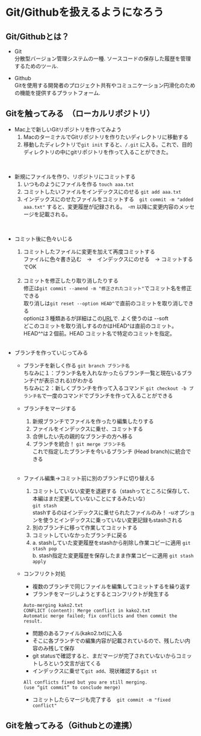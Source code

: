 # Git/Githubを扱えるようになろう
## Git/Githubとは？ <br>
+ Git<br>
分散型バージョン管理システムの一種. 
ソースコードの保存した履歴を管理するためのツール.<br>

+ Github<br>
Gitを使用する開発者のプロジェクト共有やコミュニケーション円滑化のための機能を提供するプラットフォーム. <br>

## Gitを触ってみる　（ローカルリポジトリ）
+ Mac上で新しいGitリポジトリを作ってみよう<br>
    1. MacのターミナルでGitリポジトリを作りたいディレクトリに移動する
    2. 移動したディレクトリで`git init` すると、`/.git` に入る。これで、目的ディレクトリの中にgitリポジトリを作って入ることができた。<br>
<br>

+ 新規にファイルを作り、リポジトリにコミットする<br>
    1. いつものようにファイルを作る `touch aaa.txt` <br>
    2. コミットしたいファイルをインデックスにのせる `git add aaa.txt` <br>
    3. インデックスにのせたファイルをコミットする　`git commit -m "added aaa.txt"` すると、変更履歴が記録される。　-m 以降に変更内容のメッセージを記載される。
<br>

+ コミット後に色々いじる<br>
    1. コミットしたファイルに変更を加えて再度コミットする <br>
    ファイルに色々書き込む　→　インデックスにのせる　→ コミットするでOK
    <br>

    2. コミットを修正したり取り消したりする<br>
    修正は`git commit --amend -m "修正されたコミット"`でコミット名を修正できる<br>
    取り消しは`git reset --option HEAD^`で直前のコミットを取り消しできる<br>
    optionは３種類あるが詳細はこの[URL](https://www.r-staffing.co.jp/engineer/entry/20191129_1)で. よく使うのは --soft <br>
    どこのコミットを取り消しするのかはHEAD^は直前のコミット。HEAD^^は２個前。HEAD コミット名で特定のコミットを指定。
    <br>

+ ブランチを作っていじってみる<br>
    + ブランチを新しく作る `git branch ブランチ名` <br>
    ちなみに１：ブランチ名を入れなかったらブランチ一覧と現在いるブランチ(*が表示される)がわかる <br>
    ちなみに２：新しくブランチを作って入るコマンド `git checkout -b ブランチ名`で一度のコマンドでブランチを作って入ることができる <br>

    + ブランチをマージする <br>
      1. 新規ブランチでファイルを作ったり編集したりする <br>
      2. ファイルをインデックスに乗せ、コミットする <br>
      3. 合併したい先の親的なブランチの方へ移る <br>
      4. ブランチを統合！ `git merge ブランチ名` <br>
         これで指定したブランチを今いるブランチ (Head branch)に統合できる
    <br>

    + ファイル編集→コミット前に別のブランチに切り替える
      1. コミットしていない変更を退避する（stashってところに保存して、本編はまだ変更していないことにするみたいな）<br>
      `git stash` <br>
      stashするのはインデックスに乗せられたファイルのみ！ -uオプションを使うとインデックスに乗っていない変更記録もstashされる 
      2. 別のブランチに移って作業してコミットする
      3. コミットしていなかったブランチに戻る
      4. a. stashしていた変更履歴をstashから削除し作業コピーに適用 `git stash pop` <br>
         b. stash指定た変更履歴を保存したまま作業コピーに適用 `git stash apply` 
         <br>

    + コンフリクト対処
        + 複数のブランチで同じファイルを編集してコミットするを繰り返す
         + ブランチをマージしようとするとコンフリクトが発生する
         ```
         Auto-merging kako2.txt
         CONFLICT (content): Merge conflict in kako2.txt
         Automatic merge failed; fix conflicts and then commit the result.
         ```
         + 問題のあるファイル(kako2.txt)に入る
         + そこに各ブランチでの編集内容が記載されているので、残したい内容のみ残して保存
         + git statusで確認すると、まだマージが完了されていないからコミットしろという文言が出てくる
         + インデックスに乗せて`git add`、現状確認する`git st`
         ```
         All conflicts fixed but you are still merging.
         (use “git commit” to conclude merge)
         ```
         + コミットしたらマージも完了する　`git commit -m "fixed conflict"`
    
## Gitを触ってみる（Githubとの連携）
　　







